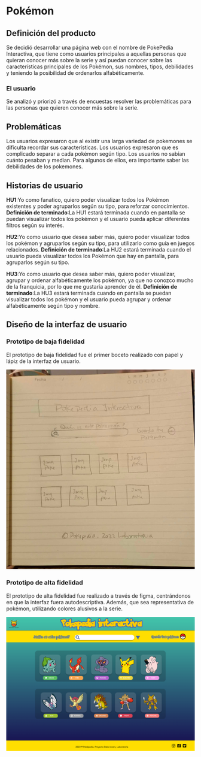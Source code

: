 # **Pokémon**

## Definición del producto
Se decidió desarrollar una página web con el nombre de PokePedia Interactiva, que tiene como usuarios principales a aquellas personas que quieran conocer más sobre la serie y así puedan conocer sobre las características principales de los Pokémon, sus nombres, tipos, debilidades y teniendo la posibilidad de ordenarlos alfabéticamente.

### El usuario
Se analizó y priorizó a través de encuestas resolver las problemáticas para las personas que quieren conocer más sobre la serie.

## Problemáticas

Los usuarios expresaron que al existir una larga variedad de pokemones se dificulta recordar sus características.
Los usuarios expresaron que es complicado separar a cada pokémon según tipo.
Los usuarios no sabían cuánto pesaban y median.
Para algunos de ellos, era importante saber las debilidades de los pokemones.

## Historias de usuario

**HU1**:Yo como fanatico, quiero poder visualizar todos los Pokémon existentes y poder agruparlos según su tipo, para reforzar conocimientos.
**Definición de terminado**:La HU1 estará terminada cuando en pantalla se puedan visualizar todos los pokémon y el usuario pueda aplicar diferentes filtros según su interés.

**HU2**:Yo como usuario que desea saber más, quiero poder visualizar todos los pokémon y agruparlos según su tipo, para utilizarlo como guía en juegos relacionados.
**Definición de terminado**:La HU2 estará terminada cuando el usuario pueda visualizar todos los Pokémon que hay en pantalla, para agruparlos según su tipo.

**HU3**:Yo como usuario que desea saber más, quiero poder visualizar, agrupar y ordenar alfabéticamente los pokémon, ya que no conozco mucho de la franquicia, por lo que me gustaría aprender de él.
**Definición de terminado**:La HU3 estará terminada cuando en pantalla se puedan visualizar todos los pokémon y el usuario pueda agrupar y ordenar alfabéticamente según tipo y nombre.


## Diseño de la interfaz de usuario

### Prototipo de baja fidelidad

El prototipo de baja fidelidad fue el primer boceto realizado con papel y lápiz de la interfaz de usuario.

![Prototipo](src/img/prototipobaja.jpg)
### Prototipo de alta fidelidad

El prototipo de alta fidelidad fue realizado a través de figma, centrándonos en que la interfaz fuera autodescriptiva. Además, que sea representativa de pokémon, utilizando colores alusivos a la serie.

![Prototipo](/src/img/protopkm.png)


